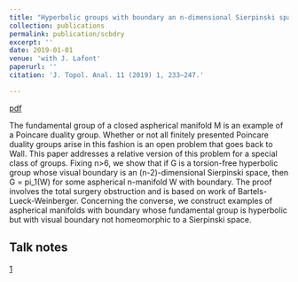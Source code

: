 ```yaml
---
title: "Hyperbolic groups with boundary an n-dimensional Sierpinski space"
collection: publications
permalink: publication/scbdry
excerpt: ''
date: 2019-01-01
venue: 'with J. Lafont'
paperurl: ''
citation: 'J. Topol. Anal. 11 (2019) 1, 233–247.'

---
```


[pdf](http://bena-tshishiku.github.io/files/papers/scbdry.pdf)

The fundamental group of a closed aspherical manifold M is an 
example of a Poincare duality group. Whether or not all 
finitely presented Poincare duality groups arise in this fashion 
is an open problem that goes back to Wall. This paper addresses a 
relative version of this problem for a special class of groups. 
Fixing n>6, we show that if G is a torsion-free hyperbolic group 
whose visual boundary is an (n-2)-dimensional Sierpinski space, then 
G = pi_1(W) for some aspherical n-manifold W with boundary. The proof 
involves the total surgery obstruction and is based on work of Bartels-Lueck-Weinberger. 
Concerning the converse, we construct examples of aspherical manifolds with 
boundary whose fundamental group is hyperbolic but with visual boundary not homeomorphic to a Sierpinski space. 


## Talk notes 

[1](http://bena-tshishiku.github.io/files/talks/scbdry.pdf)
